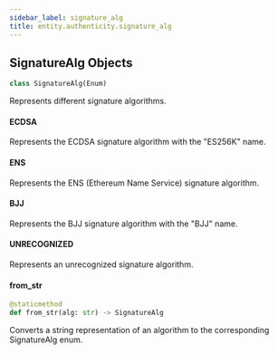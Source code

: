 ```yaml
---
sidebar_label: signature_alg
title: entity.authenticity.signature_alg
---
```


## SignatureAlg Objects

```python
class SignatureAlg(Enum)
```

Represents different signature algorithms.

#### ECDSA

Represents the ECDSA signature algorithm with the &quot;ES256K&quot; name.

#### ENS

Represents the ENS (Ethereum Name Service) signature algorithm.

#### BJJ

Represents the BJJ signature algorithm with the &quot;BJJ&quot; name.

#### UNRECOGNIZED

Represents an unrecognized signature algorithm.

#### from\_str

```python
@staticmethod
def from_str(alg: str) -> SignatureAlg
```

Converts a string representation of an algorithm to the corresponding SignatureAlg enum.


